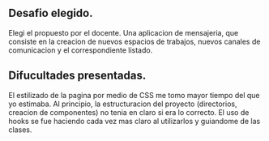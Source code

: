 ## Desafio elegido.

Elegi el propuesto por el docente. Una aplicacion de mensajeria, que consiste en la creacion de nuevos espacios de trabajos, nuevos canales de comunicacion y el correspondiente listado. 

## Difucultades presentadas.

El estilizado de la pagina por medio de CSS me tomo mayor tiempo del que yo estimaba. 
Al principio, la estructuracion del proyecto (directorios, creacion de componentes) no tenia en claro si era lo correcto.
El uso de hooks se fue haciendo cada vez mas claro al utilizarlos y guiandome de las clases. 